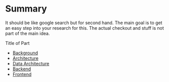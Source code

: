 # Summary

It should be like google search but for second hand.
The main goal is to get an easy step into your research for this. The actual checkout and stuff is not part of the main idea.

Title of Part

- [Background](background.md)
- [Architecture](architecture.md)
- [Data Architecture](data_architecture.md)
- [Backend](backend.md)
- [Frontend](frontend.md)

